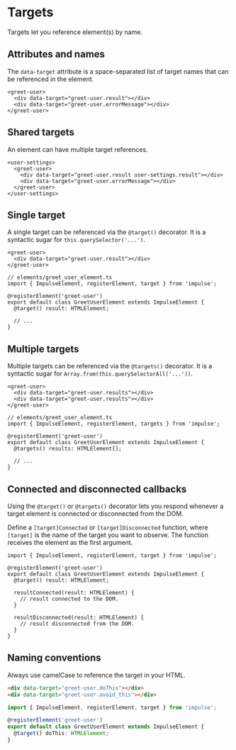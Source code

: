 # Targets

Targets let you reference element(s) by name.

## Attributes and names

The `data-target` attribute is a space-separated list of target names that can be referenced in the element.

```html{2,3}
<greet-user>
  <div data-target="greet-user.result"></div>
  <div data-target="greet-user.errorMessage"></div>
</greet-user>
```

## Shared targets

An element can have multiple target references.

```html{3,4}
<user-settings>
  <greet-user>
    <div data-target="greet-user.result user-settings.result"></div>
    <div data-target="greet-user.errorMessage"></div>
  </greet-user>
</user-settings>
```

## Single target

A single target can be referenced via the `@target()` decorator. It is a syntactic sugar for `this.querySelector('...')`.

```html{2}
<greet-user>
  <div data-target="greet-user.result"></div>
</greet-user>
```

```ts{6}
// elements/greet_user_element.ts
import { ImpulseElement, registerElement, target } from 'impulse';

@registerElement('greet-user')
export default class GreetUserElement extends ImpulseElement {
  @target() result: HTMLElement;

  // ...
}
```

## Multiple targets

Multiple targets can be referenced via the `@targets()` decorator. It is a syntactic sugar for `Array.from(this.querySelectorAll('...'))`.


```html{2,3}
<greet-user>
  <div data-target="greet-user.results"></div>
  <div data-target="greet-user.results"></div>
</greet-user>
```

```ts{6}
// elements/greet_user_element.ts
import { ImpulseElement, registerElement, targets } from 'impulse';

@registerElement('greet-user')
export default class GreetUserElement extends ImpulseElement {
  @targets() results: HTMLElement[];

  // ...
}
```

## Connected and disconnected callbacks

Using the `@target()` or `@targets()` decorator lets you respond whenever a target element is connected or disconnected
from the DOM.

Define a `[target]Connected` or `[target]Disconnected` function, where `[target]` is the name of the target you want to
observe. The function receives the element as the first argument.

```ts{5,7,11}
import { ImpulseElement, registerElement, target } from 'impulse';

@registerElement('greet-user')
export default class GreetUserElement extends ImpulseElement {
  @target() result: HTMLElement;

  resultConnected(result: HTMLElement) {
    // result connected to the DOM.
  }

  resultDisconnected(result: HTMLElement) {
    // result disconnected from the DOM.
  }
}
```

## Naming conventions

Always use camelCase to reference the target in your HTML.

```html
<div data-target="greet-user.doThis"></div>
<div data-target="greet-user.avoid_this"></div>
```

```ts
import { ImpulseElement, registerElement, target } from 'impulse';

@registerElement('greet-user')
export default class GreetUserElement extends ImpulseElement {
  @target() doThis: HTMLElement;
}
```
